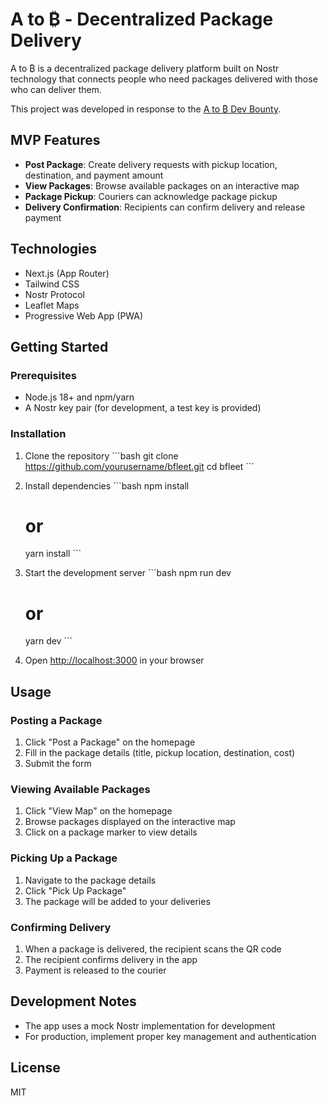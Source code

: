 # A to ₿ - Decentralized Package Delivery

A to ₿ is a decentralized package delivery platform built on Nostr technology that connects people who need packages delivered with those who can deliver them.

This project was developed in response to the [ A to ₿ Dev Bounty](https://github.com/ssmithx/atob/blob/main/bounty.txt).

## MVP Features

- **Post Package**: Create delivery requests with pickup location, destination, and payment amount
- **View Packages**: Browse available packages on an interactive map
- **Package Pickup**: Couriers can acknowledge package pickup
- **Delivery Confirmation**: Recipients can confirm delivery and release payment

## Technologies

- Next.js (App Router)
- Tailwind CSS
- Nostr Protocol
- Leaflet Maps
- Progressive Web App (PWA)

## Getting Started

### Prerequisites

- Node.js 18+ and npm/yarn
- A Nostr key pair (for development, a test key is provided)

### Installation

1. Clone the repository
   \`\`\`bash
   git clone https://github.com/yourusername/bfleet.git
   cd bfleet
   \`\`\`

2. Install dependencies
   \`\`\`bash
   npm install

   # or

   yarn install
   \`\`\`

3. Start the development server
   \`\`\`bash
   npm run dev

   # or

   yarn dev
   \`\`\`

4. Open [http://localhost:3000](http://localhost:3000) in your browser

## Usage

### Posting a Package

1. Click "Post a Package" on the homepage
2. Fill in the package details (title, pickup location, destination, cost)
3. Submit the form

### Viewing Available Packages

1. Click "View Map" on the homepage
2. Browse packages displayed on the interactive map
3. Click on a package marker to view details

### Picking Up a Package

1. Navigate to the package details
2. Click "Pick Up Package"
3. The package will be added to your deliveries

### Confirming Delivery

1. When a package is delivered, the recipient scans the QR code
2. The recipient confirms delivery in the app
3. Payment is released to the courier

## Development Notes

- The app uses a mock Nostr implementation for development
- For production, implement proper key management and authentication

## License

MIT
